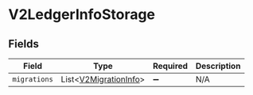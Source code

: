 # V2LedgerInfoStorage


## Fields

| Field                                                           | Type                                                            | Required                                                        | Description                                                     |
| --------------------------------------------------------------- | --------------------------------------------------------------- | --------------------------------------------------------------- | --------------------------------------------------------------- |
| `migrations`                                                    | List<[V2MigrationInfo](../../models/shared/V2MigrationInfo.md)> | :heavy_minus_sign:                                              | N/A                                                             |